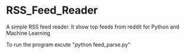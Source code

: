 # RSS_Feed_Reader
A simple RSS feed reader. It show top feeds from reddit for Python and Machine Learning

To run the program excute "python feed_parse.py"
